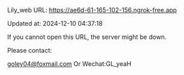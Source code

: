Lily_web URL: https://ae6d-61-165-102-156.ngrok-free.app

Updated at: 2024-12-10 04:37:18

If you cannot open this URL, the server might be down.

Please contact: 

goley04@foxmail.com Or Wechat:GL_yeaH